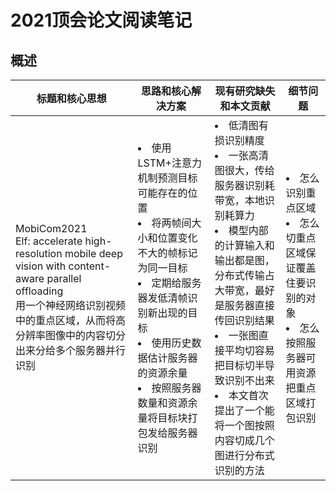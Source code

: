 # 2021顶会论文阅读笔记

## 概述

标题和核心思想|思路和核心解决方案|现有研究缺失和本文贡献|细节问题
-|-|-|-
MobiCom2021<br>Elf: accelerate high-resolution mobile deep vision with content-aware parallel offloading<br>用一个神经网络识别视频中的重点区域，从而将高分辨率图像中的内容切分出来分给多个服务器并行识别|<li>使用LSTM+注意力机制预测目标可能存在的位置</li><li>将两帧间大小和位置变化不大的帧标记为同一目标</li><li>定期给服务器发低清帧识别新出现的目标</li><li>使用历史数据估计服务器的资源余量</li><li>按照服务器数量和资源余量将目标块打包发给服务器识别</li>|<li>低清图有损识别精度</li><li>一张高清图很大，传给服务器识别耗带宽，本地识别耗算力</li><li>模型内部的计算输入和输出都是图，分布式传输占大带宽，最好是服务器直接传回识别结果</li><li>一张图直接平均切容易把目标切半导致识别不出来</li><li>本文首次提出了一个能将一个图按照内容切成几个图进行分布式识别的方法</li>|<li>怎么识别重点区域</li><li>怎么切重点区域保证覆盖住要识别的对象</li><li>怎么按照服务器可用资源把重点区域打包识别</li>